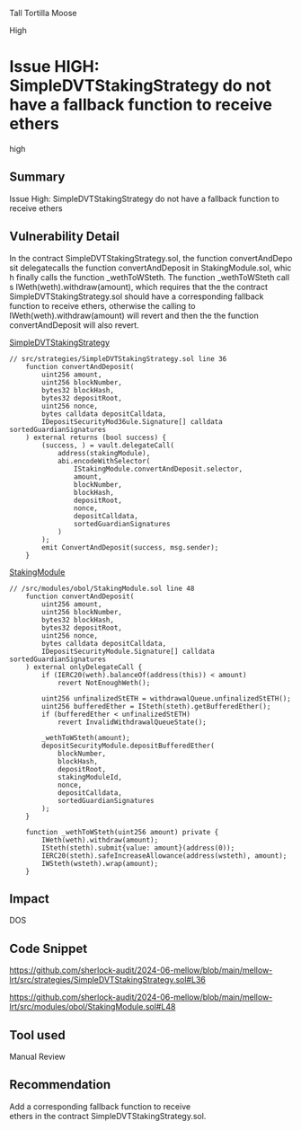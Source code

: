 Tall Tortilla Moose

High

# Issue HIGH: SimpleDVTStakingStrategy do not have a fallback function to receive ethers

high

## Summary
Issue High: SimpleDVTStakingStrategy do not have a fallback function to receive ethers

## Vulnerability Detail

In the contract SimpleDVTStakingStrategy.sol, the function convertAndDeposit delegatecalls the function convertAndDeposit in StakingModule.sol, which finally calls the function _wethToWSteth. The function _wethToWSteth calls IWeth(weth).withdraw(amount), which requires that the the contract SimpleDVTStakingStrategy.sol should have a corresponding fallback function to receive ethers, otherwise the calling to IWeth(weth).withdraw(amount) will revert and then the the function convertAndDeposit will also revert.

[SimpleDVTStakingStrategy](https://github.com/sherlock-audit/2024-06-mellow/blob/main/mellow-lrt/src/strategies/SimpleDVTStakingStrategy.sol#36)
```solidity
// src/strategies/SimpleDVTStakingStrategy.sol line 36
    function convertAndDeposit(
        uint256 amount,
        uint256 blockNumber,
        bytes32 blockHash,
        bytes32 depositRoot,
        uint256 nonce,
        bytes calldata depositCalldata,
        IDepositSecurityMod36ule.Signature[] calldata sortedGuardianSignatures
    ) external returns (bool success) {
        (success, ) = vault.delegateCall(
            address(stakingModule),
            abi.encodeWithSelector(
                IStakingModule.convertAndDeposit.selector,
                amount,
                blockNumber,
                blockHash,
                depositRoot,
                nonce,
                depositCalldata,
                sortedGuardianSignatures
            )
        );
        emit ConvertAndDeposit(success, msg.sender);
    }
```

[StakingModule](https://github.com/sherlock-audit/2024-06-mellow/blob/main/mellow-lrt/src/modules/obol/StakingModule.sol#L48)
```solidity
// /src/modules/obol/StakingModule.sol line 48
    function convertAndDeposit(
        uint256 amount,
        uint256 blockNumber,
        bytes32 blockHash,
        bytes32 depositRoot,
        uint256 nonce,
        bytes calldata depositCalldata,
        IDepositSecurityModule.Signature[] calldata sortedGuardianSignatures
    ) external onlyDelegateCall {
        if (IERC20(weth).balanceOf(address(this)) < amount)
            revert NotEnoughWeth();

        uint256 unfinalizedStETH = withdrawalQueue.unfinalizedStETH();
        uint256 bufferedEther = ISteth(steth).getBufferedEther();
        if (bufferedEther < unfinalizedStETH)
            revert InvalidWithdrawalQueueState();

        _wethToWSteth(amount);
        depositSecurityModule.depositBufferedEther(
            blockNumber,
            blockHash,
            depositRoot,
            stakingModuleId,
            nonce,
            depositCalldata,
            sortedGuardianSignatures
        );
    }

    function _wethToWSteth(uint256 amount) private {
        IWeth(weth).withdraw(amount);
        ISteth(steth).submit{value: amount}(address(0));
        IERC20(steth).safeIncreaseAllowance(address(wsteth), amount);
        IWSteth(wsteth).wrap(amount);
    }
```

## Impact

DOS

## Code Snippet

https://github.com/sherlock-audit/2024-06-mellow/blob/main/mellow-lrt/src/strategies/SimpleDVTStakingStrategy.sol#L36

https://github.com/sherlock-audit/2024-06-mellow/blob/main/mellow-lrt/src/modules/obol/StakingModule.sol#L48


## Tool used

Manual Review

## Recommendation

Add a corresponding fallback function to receive ethers in the contract SimpleDVTStakingStrategy.sol.
